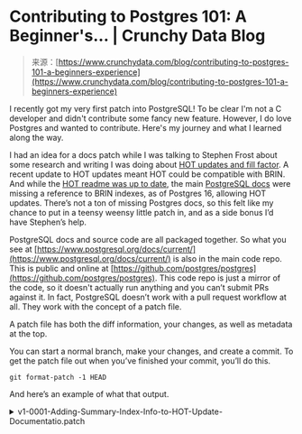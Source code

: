 <!--yml
category: 未分类
date: 2024-05-29 12:47:46
-->

# Contributing to Postgres 101: A Beginner's... | Crunchy Data Blog

> 来源：[https://www.crunchydata.com/blog/contributing-to-postgres-101-a-beginners-experience](https://www.crunchydata.com/blog/contributing-to-postgres-101-a-beginners-experience)

<main class="article prose prose-xl prose-headings:font-display prose-headings:font-bold max-w-none">

I recently got my very first patch into PostgreSQL! To be clear I'm not a C developer and didn't contribute some fancy new feature. However, I do love Postgres and wanted to contribute. Here's my journey and what I learned along the way.

I had an idea for a docs patch while I was talking to Stephen Frost about some research and writing I was doing about [HOT updates and fill factor](https://www.crunchydata.com/blog/postgres-performance-boost-hot-updates-and-fill-factor). A recent update to HOT updates meant HOT could be compatible with BRIN. And while the [HOT readme was up to date,](https://git.postgresql.org/gitweb/?p=postgresql.git;a=blob;f=src/backend/access/heap/README.HOT) the main [PostgreSQL docs](https://www.postgresql.org/docs/current/storage-hot.html) were missing a reference to BRIN indexes, as of Postgres 16, allowing HOT updates. There’s not a ton of missing Postgres docs, so this felt like my chance to put in a teensy weensy little patch in, and as a side bonus I’d have Stephen’s help.

PostgreSQL docs and source code are all packaged together. So what you see at [https://www.postgresql.org/docs/current/](https://www.postgresql.org/docs/current/) is also in the main code repo. This is public and online at [https://github.com/postgres/postgres](https://github.com/postgres/postgres). This code repo is just a mirror of the code, so it doesn't actually run anything and you can’t submit PRs against it. In fact, PostgreSQL doesn’t work with a pull request workflow at all. They work with the concept of a patch file.

A patch file has both the diff information, your changes, as well as metadata at the top.

You can start a normal branch, make your changes, and create a commit. To get the patch file out when you’ve finished your commit, you’ll do this.

```
git format-patch -1 HEAD 
```

And here’s an example of what that output.

<details><summary>v1-0001-Adding-Summary-Index-Info-to-HOT-Update-Documentatio.patch</summary>

```
From: elizabeth-christensen <elizabethannegarrett@gmail.com>
Date: Mon, 26 Feb 2024 12:09:22 -0600
Subject: [PATCH] Adding Summary Index Info to HOT Update Documentation page

Commit 19d8e2308b changed when the HOT update optimization is possible but neglected to update the Heap-Only Tuples (HOT) documentation.  This patch updates that documentation accordingly.

Author: Elizabeth Christensen
Backpatch-through: 16
Discussion: 
---
 doc/src/sgml/storage.sgml | 18 ++++++++++--------
 1 file changed, 10 insertions(+), 8 deletions(-)

diff --git a/doc/src/sgml/storage.sgml b/doc/src/sgml/storage.sgml
index 3ea4e5526d..314469706e 100644
--- a/doc/src/sgml/storage.sgml
+++ b/doc/src/sgml/storage.sgml
@@ -1097,8 +1097,10 @@ data. Empty in ordinary tables.</entry>
   <itemizedlist>
    <listitem>
     <para>
-     The update does not modify any columns referenced by the table's
-     indexes, including expression and partial indexes.
+     The update only modifies columns which are un-indexed or are only indexed with 
+     summarizing indexes (such as BRIN) and does not update any columns referenced 
+     by the table's non-summary indexes, including expression and partial 
+     non-summary indexes.
      </para>
    </listitem>
    <listitem>
@@ -1114,7 +1116,8 @@ data. Empty in ordinary tables.</entry>
   <itemizedlist>
    <listitem>
     <para>
-     New index entries are not needed to represent updated rows.
+     New index entries are not needed to represent updated rows, however, 
+     summary indexes may still need to be updated.
     </para>
    </listitem>
    <listitem>
@@ -1130,11 +1133,10 @@ data. Empty in ordinary tables.</entry>
  </para>

  <para>
-  In summary, heap-only tuple updates can only be created
-  if columns used by indexes are not updated.  You can
-  increase the likelihood of sufficient page space for
-  <acronym>HOT</acronym> updates by decreasing a table's <link
-  linkend="reloption-fillfactor"><literal>fillfactor</literal></link>.
+  In summary, heap-only tuple updates can only be created if columns used by 
+  non-summary indexes are not updated. You can increase the likelihood of 
+  sufficient page space for <acronym>HOT</acronym> updates by decreasing 
+  a table's <link linkend="reloption-fillfactor"><literal>fillfactor</literal></link>.
   If you don't, <acronym>HOT</acronym> updates will still happen because
   new rows will naturally migrate to new pages and existing pages with
   sufficient free space for new row versions.  The system view <link
-- 
2.37.0 
```</details> 

Ok, I have my patch file. Next step is to ~~create a pull request~~ email that to a mailing list? So yeah, the real magic happens in PostgreSQL through [a mailing list](https://www.postgresql.org/list/). While, it’s not the fanciest new thing out there, email does have the ability to reach pretty much every person on the planet. It is surprisingly efficient at delivering the same information to a variety of people and letting them consume that the time and place they feel is best.

To be clear, I read zero PostgreSQL mailing lists currently. I prefer the excellent and succinct curation done by Cooper Press’ [Postgres weekly](https://postgresweekly.com/). If you want to level up your Postgres my colleague [Craig](https://twitter.com/craigkerstiens) encourages people all the time to subscribe to the lists and simply follow along. The pgsql-general mailing list is more for general Postgres usage, tips, troubleshooting, where as pgsql-hackers is where development and contribution happens. There is also a pgsql-docs mailing list intended for discussion of doc changes, but once a patch exists it needs to make its way to -hackers since that’s where you can create a commitfest record for it. Even if you don’t want to contribute to Postgres the pgsql-hackers mailing list can be a great to level up your broader engineering skills and knowledge Postgres internals.

Luckily, anyone can submit things code patches to hackers@. Since reply all is their default, you can stay in the loop with your own patch without drinking from the rest of the hacker firehose of information.

The [mailing lists are mirrored to the web](https://www.postgresql.org/list/), so [discussions of patches](https://postgr.es/m/CABoUFXRjisr58Ct_3VsFEdQx+fJeQTWTdJnM7XAp=8MUbtoa9A@mail.gmail.com) are viewable, indexed by google, and searchable. You don’t have to keep track of everything in your inbox.

Ok, so you’ve submitted this patch and hoping someone will test it. Anyone on the hackers list might pull in your patch. Testing a patch is as simple as creating a local branch and adding a patch file. Postgres also has [regression tests](https://www.postgresql.org/docs/current/regress-run.html) that should be run against patches. Since mine was a docs patch, I didn’t bother with this. If you’re changing code, you should do this, and the reviewers will as well.

Patches are generally also added to an upcoming [commitfest](https://commitfest.postgresql.org/). Commitfest is an ongoing patch review list to keep track of reviewers, committers, and activity for certain months out of the year. This is a little tracking system that Postgres uses to make sure nothing gets lost on the email threads. The commitfest system also drives the [automated patch testing system](http://cfbot.cputube.org), know as the CF bot. This automated test will run on any patch that's been added to the commitfest app. This will ensure the latest version of your patch will be tested against the latest version of the Postgres code.

Now arguably the most terrifying part of the entire patch submission process is waiting on bated breath for feedback. It could be good, it could be horribly embarrassing, there’s just no way of telling. For all situations of patch review, thick skin is your friend here. Everyone wants this to be the best and most accurate software possible. Patch feedback might seem overwhelming and extremely specific, but keep in mind, this is a 30 year old project. It’s the most popular community run database in the world. The community has quite a standard and a legacy of excellence to uphold.

So for your patch to actually make it into the codebase, [one of the current Postgres committers](https://wiki.postgresql.org/wiki/Committers) has to take up your patch and get it committed to the code base. Commits happen in a git based, private repo. In my case, one of the committers saw the patch and the discussion, offered his own suggestions, and asked for agreement. Once we all agreed, it was committed with a [commit id and note](https://git.postgresql.org/gitweb/?p=postgresql.git;a=commit;h=7a9328e8e40534fb4de41b4ac152e3c6989d84e7).

As soon as your patch is committed, it will appear in the mirror. The current ‘master’ branch of PostgreSQL is generally open for commits in the development version. So master right now is open for version 17, since that will go into public beta this spring. If you get a commit in before the public beta is released, your code will be in that version.

If you happen to have something back patched to an existing version, it will also appear in one of the version stable releases. For example, my patch is applicable to version 16, so it is also in REL_16_STABLE. 16.2 is the current minor version, there will be a new minor point release for 16.3\. When 16.3 is out, my docs update will appear there, since the docs site runs on the current point release. See [Postgres’ roadmap for planned releases](https://www.postgresql.org/developer/roadmap/).

Now for people to actually use your code. That’s a whole other process which requires the magic of the amazing packaging team and then of course the database has to be updated to the newest version.

I cannot end this post without pointing out what a welcoming community PostgreSQL has been for me in the last few years. I’m happy to be riding a wave where PostgreSQL itself and their associated member organizations like [pgUS](https://postgresql.us/) and [PostgreSQL Europe](https://www.postgresql.eu/), are making inclusivity and diversity a priority. I’ve been easily brought into the fold, encouraged, and helped along by many of my co-workers and community members. I should mention a particular shout out to Craig Kerstiens, Stephen Frost, and David Christensen for their support in my PostgreSQL endeavors.

</main>